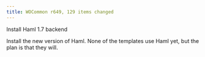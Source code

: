```yaml
---
title: WOCommon r649, 129 items changed
---
```


Install Haml 1.7 backend

Install the new version of Haml. None of the templates use Haml yet, but the plan is that they will.
